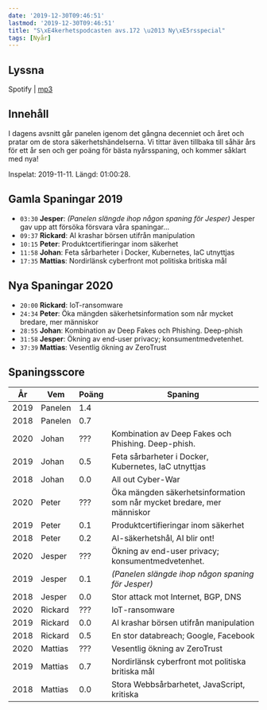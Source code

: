 ```yaml
---
date: '2019-12-30T09:46:51'
lastmod: '2019-12-30T09:46:51'
title: "S\xE4kerhetspodcasten avs.172 \u2013 Ny\xE5rsspecial"
tags: [Nyår]
---
```

## Lyssna

Spotify \| [mp3](http://traffic.libsyn.com/sakerhetspodcasten/2019-12-11_Nyar_2019.mp3)

## Innehåll

I dagens avsnitt går panelen igenom det gångna decenniet och året och pratar om de
stora säkerhetshändelserna. Vi tittar även tillbaka till såhär års för ett år sen
och ger poäng för bästa nyårsspaning, och kommer såklart med nya!

Inspelat: 2019-11-11. Längd: 01:00:28.

## Gamla Spaningar 2019

* `03:30` **Jesper**:  _(Panelen slängde ihop någon spaning för Jesper)_
  Jesper gav upp att försöka försvara våra spaningar...
* `09:37` **Rickard**: AI krashar börsen utifrån manipulation
* `10:15` **Peter**: Produktcertifieringar inom säkerhet
* `11:58` **Johan**: Feta sårbarheter i Docker, Kubernetes, IaC utnyttjas
* `17:35` **Mattias**: Nordirlänsk cyberfront mot politiska britiska mål

## Nya Spaningar 2020

* `20:00` **Rickard**: IoT-ransomware
* `24:34` **Peter**: Öka mängden säkerhetsinformation som når mycket bredare, mer människor
* `28:55` **Johan**: Kombination av Deep Fakes och Phishing. Deep-phish
* `31:58` **Jesper**: Ökning av end-user privacy; konsumentmedvetenhet.
* `37:39` **Mattias**: Vesentlig ökning av ZeroTrust

## Spaningsscore

| År   | Vem     | Poäng | Spaning |
| ---- | ------- | ----- | ------- |
| 2019 | Panelen | 1.4   |
| 2018 | Panelen | 0.7   |
| 2020 | Johan   | ???   | Kombination av Deep Fakes och Phishing. Deep-phish. |
| 2019 | Johan   | 0.5   | Feta sårbarheter i Docker, Kubernetes, IaC utnyttjas |
| 2018 | Johan   | 0.0   | All out Cyber-War |
| 2020 | Peter   | ???   | Öka mängden säkerhetsinformation som når mycket bredare, mer människor |
| 2019 | Peter   | 0.1   | Produktcertifieringar inom säkerhet |
| 2018 | Peter   | 0.2   | AI-säkerhetshål, AI blir ont! |
| 2020 | Jesper  | ???   | Ökning av end-user privacy; konsumentmedvetenhet. |
| 2019 | Jesper  | 0.1   | _(Panelen slängde ihop någon spaning för Jesper)_ |
| 2018 | Jesper  | 0.0   | Stor attack mot Internet, BGP, DNS |
| 2020 | Rickard | ???   | IoT-ransomware |
| 2019 | Rickard | 0.0   | AI krashar börsen utifrån manipulation |
| 2018 | Rickard | 0.5   | En stor databreach; Google, Facebook |
| 2020 | Mattias | ???   | Vesentlig ökning av ZeroTrust |
| 2019 | Mattias | 0.7   | Nordirlänsk cyberfront mot politiska britiska mål
| 2018 | Mattias | 0.0   | Stora Webbsårbarhetet, JavaScript, kritiska |




